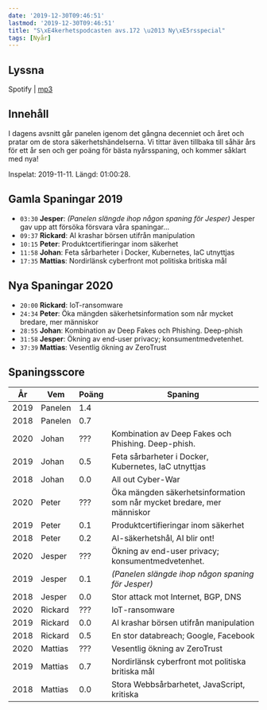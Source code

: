 ```yaml
---
date: '2019-12-30T09:46:51'
lastmod: '2019-12-30T09:46:51'
title: "S\xE4kerhetspodcasten avs.172 \u2013 Ny\xE5rsspecial"
tags: [Nyår]
---
```

## Lyssna

Spotify \| [mp3](http://traffic.libsyn.com/sakerhetspodcasten/2019-12-11_Nyar_2019.mp3)

## Innehåll

I dagens avsnitt går panelen igenom det gångna decenniet och året och pratar om de
stora säkerhetshändelserna. Vi tittar även tillbaka till såhär års för ett år sen
och ger poäng för bästa nyårsspaning, och kommer såklart med nya!

Inspelat: 2019-11-11. Längd: 01:00:28.

## Gamla Spaningar 2019

* `03:30` **Jesper**:  _(Panelen slängde ihop någon spaning för Jesper)_
  Jesper gav upp att försöka försvara våra spaningar...
* `09:37` **Rickard**: AI krashar börsen utifrån manipulation
* `10:15` **Peter**: Produktcertifieringar inom säkerhet
* `11:58` **Johan**: Feta sårbarheter i Docker, Kubernetes, IaC utnyttjas
* `17:35` **Mattias**: Nordirlänsk cyberfront mot politiska britiska mål

## Nya Spaningar 2020

* `20:00` **Rickard**: IoT-ransomware
* `24:34` **Peter**: Öka mängden säkerhetsinformation som når mycket bredare, mer människor
* `28:55` **Johan**: Kombination av Deep Fakes och Phishing. Deep-phish
* `31:58` **Jesper**: Ökning av end-user privacy; konsumentmedvetenhet.
* `37:39` **Mattias**: Vesentlig ökning av ZeroTrust

## Spaningsscore

| År   | Vem     | Poäng | Spaning |
| ---- | ------- | ----- | ------- |
| 2019 | Panelen | 1.4   |
| 2018 | Panelen | 0.7   |
| 2020 | Johan   | ???   | Kombination av Deep Fakes och Phishing. Deep-phish. |
| 2019 | Johan   | 0.5   | Feta sårbarheter i Docker, Kubernetes, IaC utnyttjas |
| 2018 | Johan   | 0.0   | All out Cyber-War |
| 2020 | Peter   | ???   | Öka mängden säkerhetsinformation som når mycket bredare, mer människor |
| 2019 | Peter   | 0.1   | Produktcertifieringar inom säkerhet |
| 2018 | Peter   | 0.2   | AI-säkerhetshål, AI blir ont! |
| 2020 | Jesper  | ???   | Ökning av end-user privacy; konsumentmedvetenhet. |
| 2019 | Jesper  | 0.1   | _(Panelen slängde ihop någon spaning för Jesper)_ |
| 2018 | Jesper  | 0.0   | Stor attack mot Internet, BGP, DNS |
| 2020 | Rickard | ???   | IoT-ransomware |
| 2019 | Rickard | 0.0   | AI krashar börsen utifrån manipulation |
| 2018 | Rickard | 0.5   | En stor databreach; Google, Facebook |
| 2020 | Mattias | ???   | Vesentlig ökning av ZeroTrust |
| 2019 | Mattias | 0.7   | Nordirlänsk cyberfront mot politiska britiska mål
| 2018 | Mattias | 0.0   | Stora Webbsårbarhetet, JavaScript, kritiska |




